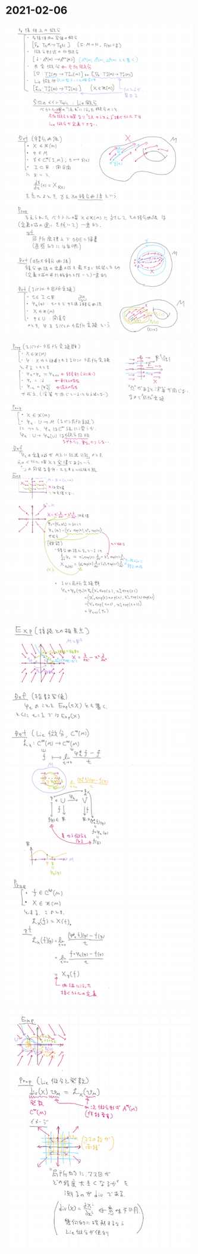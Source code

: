 # 2021-02-06

![](img/2021-02-06_1.png)

![](img/2021-02-06_2.png)

![](img/2021-02-06_3.png)

![](img/2021-02-06_4.png)

